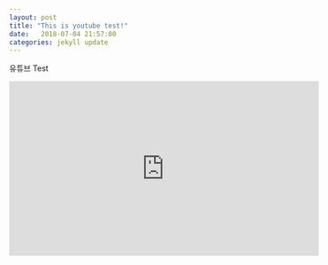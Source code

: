```yaml
---
layout: post
title: "This is youtube test!"
date:   2018-07-04 21:57:00
categories: jekyll update
---
```

유튜브 Test
<iframe width="560" height="315" src="https://www.youtube.com/embed/_YWsnfOBBDM" frameborder="0" allow="autoplay; encrypted-media" allowfullscreen></iframe>
